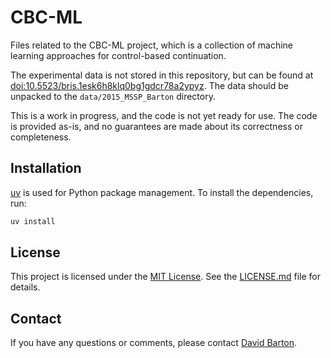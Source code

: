 # CBC-ML

Files related to the CBC-ML project, which is a collection of machine learning approaches for control-based continuation.

The experimental data is not stored in this repository, but can be found at [doi:10.5523/bris.1esk6h8klq0bg1gdcr78a2ypyz](https://doi.org/10.5523/bris.1esk6h8klq0bg1gdcr78a2ypyz). The data should be unpacked to the `data/2015_MSSP_Barton` directory.

This is a work in progress, and the code is not yet ready for use. The code is provided as-is, and no guarantees are made about its correctness or completeness.

## Installation

[uv](https://github.com/astral-sh/uv) is used for Python package management. To install the dependencies, run:

```bash
uv install
```

## License

This project is licensed under the [MIT License](https://opensource.org/license/mit). See the [LICENSE.md](LICENSE.md) file for details.

## Contact

If you have any questions or comments, please contact [David Barton](mailto:david.barton@bristol.ac.uk).
